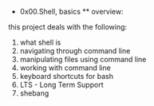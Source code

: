 * 0x00.Shell, basics
** overview:

this project deals with the following:
1. what shell is
2. navigating through command line
3. manipulating files using command line
4. working with command line
5. keyboard shortcuts for bash
6. LTS - Long Term Support
7. shebang
